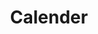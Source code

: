 ---
slug: "/projects/calender"
title: "Calender"
tags: ['Productivity']
types: "FrontEnd"
levels: "Intermediary"
sublevels: "Level-3"
description: "Build an application that displays a weekly, monthly, and yearly calender."
---